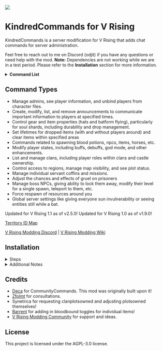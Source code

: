 ![](logo.png)
# KindredCommands for V Rising

KindredCommands is a server modification for V Rising that adds chat commands for server administration. 

Feel free to reach out to me on Discord (odjit) if you have any questions or need help with the mod.
**Note:** Dependencies are not working while we are in a test period. Please refer to the **Installation** section for more information.

<details>
<summary><strong>Command List</strong></summary>

## Staff Commands
### Administration Commands
- `.toggleadmin (player)`
  - will add or remove a player from the admin list, authing and deauthing
- `.reloadadmin `
  - will reload the admin list
- `autoadminauth`
  - will toggle auto admin auth for the server. If enabled, players who are in the admin list will automatically be authenticated upon joining.
- `.stealthadmin`
  - will toggle stealth mode for the user as admin. This will enable you to still use all chat admin commands, but your name not go green. You cannnot adminauth or you will show as green again. Will persist through relog. You will get kicked, don't freak.
- `.reloadstaff`
  - reloads the staff list config file
- `.setstaff (Player) (Rank)`
  - Adds a player to the staff list, with whatever rank for listing in the online staff command return. This isn't the same as admin, as it allows for non-admin staff to be listed as well. It is merely a listing, and does not grant any powers.
  - Example: *.setstaff Joe King*
- `.removestaff (Player)`
  - Removes a player from the staff list, so they will no longer show in the staff command return when online.
  - Example: *.removestaff Joe*
- `.whereami`
  - will tell you your current location in the world as well as the territory ID of whatever plot you may be on (non plot reports -1)
  - Shortcut: *.wai*
- `.unbindplayer (Name)`
  - Unbinds a steamID from a character. Useful for "deleting" a character. Old body, name, territory etc will still exist, but the character will be unplayable. Kicks affected player. When they log back, they will be prompted to create a new character.
  - Example:: *.unbindplayer Bob*
- `.swapplayers (Name1) (Name2)`
  - Swaps steamIDs between two characters. Useful for "changing" a character. You can swap two active players, or swap back into a previously unbound body. Kicks affected players.
  - Example: *.swapplayers Bob Joe*
- `.playerinfo (Player)`
  - will list the player's steamID, online status, last online time/date, max level reached, clan name, Position, and list all of their castles (with index ID, region, and time remaining on heart).
  - Example: *.playerinfo Bob*
- `.idcheck (steamID)`
  - will see if a steamID is registered to a character, and if so, what character it is.
  - Example: *.idcheck 1234567890*
- `.assignsteamID (Player) (steamID)`
  - will assign a steamID to a character.
  - Example: *.assignsteamID Bob 1234567890*
  - Shortcut: *.asid*
- `.longestofflinecastles`
  - will list all of the players who have been offline the longest and still have castles.
  - Shortcut: *.loc*
- `.settime (day) (hour)`
  - will set the in game time to a day and hour. Basically controls what the sun is doing. Careful of effects on hearts and horses.
  - Example: *.settime 1 8*

### Blood-Bound commands
- `.bloodbound add (Item prefab name)`
  - will add Blood-Bound attribute to an item. Saves out to config file to persist through restarts. Note: Attribute won't be displayed on client side since it remains unmodded.
  - Example: *.bloodbound add Item_Ingredient_Crystal*
  - Shortcut: *.bb a -257494203*	
- `.bloodbound remove (Item prefab name)`
  - will remove Blood-Bound attribute from an item. Saves out to config file to persist through restarts. Note: Attribute will be still displayed on client side since it remains unmodded.
  - Example: *.bloodbound remove Item_Ingredient_Crystal*
  - Shortcut: *.bb r -257494203*

### Gear Management Commands
- `.gear headgear`
  - will toggle Headgear being bloodbound or not on the server. (Whether or not it drops on death). Saves out to config file to persist through restarts.
  - Example: *.gear headgear*
  - Shortcut: *.gear hg*
- `.gear togglesoulsharddropmanagement`
  - Toggles whether KindredCommands will do soulshard drop management.
  - Shortcut: *.gear tssdm*
- `.gear soulshardflight`
  - will toggle Soul Shards being batbound or not on the server. (Whether or not you can fly with them). Saves out to config file to persist through restarts.
  - Shortcut: *.gear ssf*
- `.gear soulshardlimit (amount) (type)`
  - will set the limit of each type soul shards a server can have. [Monster, Dracula, Winged, Solarus]
  - Example: *.gear soulshardlimit 5 Dracula*
  - Shortcut: *.gear ssl*
- `.gear soulsharddurability (amount) (player)`
  - will set the durability of all soulshards in the player's inventory to the amount specified. 
  - Example: *.gear soulsharddurability 2500 Bob*
  - Shortcut: *.gear ssd*
- `.gear soulshardurabilitytime (seconds)`
  - How many seconds will soulshards last before they break. Do not enter anything for seconds if you want default behavior.  
  - Example: *.gear soulshardurabilitytime 60*
  - Shortcut: *.gear ssdt*
- `.gear destroyallshards`
  - Will destroy all soul shards. Equipped, in inventories, on the ground, and in pedestals. All of them. Useful for completely resetting shards.

### Dropped Item Management Commands
- `.dropitems lifetime (seconds)`
  - will set the lifetime of dropped items while players are present to the seconds specified. Default is 300 seconds. This is a server wide setting, and will persist through restarts.Does not apply to shards or Player Containers.
  - Example: *.dropitems lifetime 600*
  - Shortcut: *.dropitems lt*
- `.dropitems removelifetime`
  - will remove the custom lifetime of dropped items, reverting to the default of 300 seconds. Does not apply to shards or Player Containers.
  - Shortcut: *.dropitems rlt*
- `.dropitems lifetimewhendisabled (seconds)`
  - will set the lifetime of dropped items when no one is around to the seconds specified. Default is 300 seconds. This is a server wide setting, and will persist through restarts. Does not apply to shards or Player Containers.
  - Example: *.dropitems lifetimewhendisabled 600*
  - Shortcut: *.dropitems ltwd*
- `.dropitems clear (radius)`
  - will clear all dropped items in a radius around you. Useful for cleaning up after a boss fight or a large event. Does not apply to shards or Player Containers.
  - Example: *.dropitems clear 10*
  - Shortcut: *.dropitems c*
- `.dropitems clearall`
  - will clear all dropped items on the map. 
  - Shortcut: *.dropitems ca*
- `.dropitems clearshards (radius)`
  - Will clear all dropped shards in a radius around you. 
  - Example: *.dropitems clearshards 10*
  - Shortcut: *.dropitems cs*
- `.dropitems clearallshards`
  - Will clear all dropped shards on the map.
  - Shortcut: *.dropitems cas*
- `.dropitems shardlifetime (seconds)`
  - Will set the lifetime of dropped shards. Default is 3600 seconds. This is a server wide setting, and will persist through restarts
  - Example: *.dropitems shardlifetime 600*
  - shortcut: *.dropitems slt*

### Announcement Commands
- `.announce add (Name) (Message) (Time) (OneTime: True/False)`
  - Adds an announcement to the list of announcements. Time is server time. OneTime true will only do it once, false will repeat the announcement every day at the same time. (Default False)
  - Example: *.announce add Spooky “It is the spooky hour!” 12:00AM false*
	- Additional Note: Copy pasting quotes "" makes the game not recognize them as quotes. You will need to retype them manually in game.
  - Shortcut: *.announce a*
- `.announce remove (Name)`
  - Removes an announcement from the list of announcements.
  - Example: *.announce remove Spooky*
  - Shortcut: *.announce r*
- `.announce list`
  - Lists all announcements. Soonest upcoming announcements are at the start of the list.
  - Shortcut: *.announce l*
- `.announce change (Name) (Message) (Time) (OneTime: True/False)`
  - Changes an announcement in the list of announcements. Time is server time. OneTime true will only do it once, false will repeat the announcement every day at the same time. (Default False)
  - Example: *.announce change Spooky “It is the spookiest hour!” 12:00AM false*
  - Shortcut: *.announce c*

### Spawning Commands
- `.bloodpotion (Bloodtype) (Quality) (Amount)`
  - will give Merlot of specified type and quality. You can also specify an amount
  - Example: *.bp creature 100 1*
  - Shortcut: *.bp*
- `.bloodpotionmix (PrimaryType) (PrimaryQuality) (SecondaryType) (SecondaryQuality) (SecondaryTrait) (Quantity)`
  - will give Merlot with two specified Blood Types, Qualities, secondary trait option and amount
  - Example: *.bpm warrior 100 creature 100 1 5*
  - Shortcut: *.bpm*
- `.give (Item prefab name) (amount)`			
  - Example: *.give Headgear_arcmageCrown 1*
  - Shortcut: *.g*
- `.search item (name) (page #)`
  - Will respond with the item prefab name needed.
  - Example: *.search item arcmage*
  - Shortcut: *.search i*
- `.search npc (name) (page #)`
  - Will respond with the item prefab name needed.
  - Example: *.search item vblood*
  - Shortcut: *.search n*
- `.spawnnpc (guid) (amount) (level)`
  - Spawns an npc specified at your location in the amount specified and at the level specified (if blank, will spawn at default level).
  - Example: *.spawnnpc CHAR_ChurchOfLight_Lightweaver 1 100*
  - Shortcut: *.spwn*
- `.customspawn (Prefab ID) (BloodType) (BloodQuality) (Consumable: true/false) (duration) (level)`
  - Spawns an npc with specific blood type, quality, whether or not you can 'eat' it, how long it will be up, and at what level.
  - Example: *.customspawn CHAR_ChurchOfLight_Lightweaver scholar 100 true -1 100*
  - Shortcut: *.cspwn*
  - See .search npc above for prefab IDs
- `.customspawnat (Prefab ID) (x) (y) (z) (BloodType) (BloodQuality) (Consumable: true/false) (duration) (level) `
  - Spawns an npc at specified coordinates with specific blood type, quality, whether or not you can 'eat' it, how long it will be up, and at what level.
  - Example: *.customspawnat CHAR_ChurchOfLight_Lightweaver 0 0 0 scholar 100 true -1 100 *
  - Shortcut: *.cspwnat*
- `.despawnnpc (guid) (range)`
  - will kill any entity matching the ID specified. Use sparingly as this is an expensive call, and could cause minor lag depending. Just for the cases where you can't kill something by hand. 
  - Example: *.despawnnpc CHAR_ChurchOfLight_Lightweaver 10*
  - Shortcut: *.dspwn*
- `.spawnban (Prefab GUID name) (reason)`
  - saves a GUID to the banned list, preventing customspawn or spawnnpc from creating it. Helps prevent server crashes and corruption. To remove from the ban list, delete the line from the nospawn.json in the Config folder.
  - Example: *.spawnban CHAR_ChurchOfLight_Lightweaver "This NPC is too cute"*
- `.spawnhorse (speed) (acceleration) (rotation) (amount)`
  - Spawns a horse at your location with the specified stats and amount.
  - Example: *.spawnhorse 10 10 10 1*
  - Shortcut: *.sh*
- `.teleporthorse (radius)`
  - will teleport all dominated horses within the radius specified to your location. Useful for cleaning up horses that are stuck in walls or other objects or that are desynced.
  - Example: *.teleporthorse 10*

### Augmenting Player Commands
- `.buff (Buff GUID) (Player) (Duration) (Immortal)`
  - Adds a buff to a player named, or the user if no one is named. Duration 0 for default behavior, -1 for eternal, or whatever number of seconds. Immortal true/false for it to last after death.	Be careful, as some buffs can break things. Always test on a test server first.
  - Example: *.buff 476186894 Bob*
- `.debuff (Buff GUID) (Player)`
  - Removes a buff from a player named, or the user if no one is named. Will work on offline players.
  - Example: *.debuff 476186894 Bob*
- `.listbuffs (Player)`
  - will show all buffs on a player																								
  - Example: *.listbuffs Bob*
- `.resetcooldown (Player)`
  - Resets all ability and skill cooldowns for the player		
  - Example: *.resetcooldown Bob*
  - Shortcut: *.cd*
- `.god (Player)`
  - will toggle godmode on a player named, or the user if no one is named. Super speed, spells, damage, etc: Everything from boosts.																								
  - Example: *.god Bob*
- `.mortal (player)`
  - will toggle godmode off a player named, or the user if no one is named.	Also removes boosts.																							
  - Example: *.mortal Bob*
- `.spectate (Player)`
  - will set the player into spectate mode, where they are invisible and cannot interact with anything. Use again to remove it and teleport them to their prior position.
  - Example: *.spectate Bob*
- `.boost (Type) (Player)`
  - will boost a player with certain types: noaggro, noblooddrain, nocooldown, nodurability, immaterial, invincible, shrouded, fly, suninvulnerable, batvision. Remove via use of same command again as a toggle or use .mortal to strip all.
  - Example: *.boost immaterial Bob*
  - Shortcuts: *.boost (na, nb, nc, nd, i, inv, sh, f, suninv, bv)*
- `.boost (Type) (Ammount) (Player)`
  - will boost a player's stats to the amount specified. Types with amounts are the following: attackspeed, damage, health, speed, and yield. 																							
  - Example: *.boost damage 100 Bob*
  - Shortcut: *.boost (as, d, h, s, y)*
- `.boost remove(Type) (Player)`
  - will remove a boost from a player. Used for removing boosts that require an amount set.																							
  - Example: *.boost removedamage Bob*
  - Shortcut: *.boost (ras, rd, rh, rs, ry)*
- `.boost state (Player)`
  - will list all boosts on a player.																							
  - Example: *.boost state Bob*
- `.boost players`
  - provides a list of all boosted players
- `.rename (Old Name) (New Name)`
  - Renames a player. Original name will still show on map to clanmates.
  - Example: *.rename Bob Joe*
- `.revive (Player)`
  - will pick you up from being downed. If fully dead, sends player to coffin.
  - Example: *.revive Joe*
- `.revivetarget (Player)`
  - will revive the player you are hovering over.
- `.pace`
  - will match your movement speed to that of the closest NPC, allowing you to walk alongside them naturally. Use again to toggle back to normal speed.
- `.gear [repair/break] (Player)`
  - will repair or break gear on a player (or self if no player specified)
  - Example: *.gear repair Joe* or *.gear break Joe*
  - Shortcut: *.gear r* or *.gear b*
- `.gear [repair/break]all (range)`
  - will repair or break all gear on players within the specified range.
  - Example: *.gear repairall 10* or *.gear breakall 10*
  - Shortcut: *.gear ra* or *.gear ba*
- `.unlock (Player)`
  - will complete a player's journal, vbloods, abilities, waypoints and the map. Does not unlock DLCs. (Thats naughty)
  - Example: *.unlock Bob*
- `.fly (Player)`
  - will toggle flying on a player named, or the user if no one is named.																								
  - Example: *.fly Bob*
- `.flyup (Player)`
  - will move a player up in the air a level from the ground.
  - Example: *.flyup Bob*
  - Shortcut: *.f^*
- `.flydown (Player)`
  - will move a player down a level in the air.																								
  - Example: *.flyup Bob*
  - Shortcut: *.fv*
- `.flylevel (Player) (Level)`
  - will set a player's level to the flight level specified. Think of levels like floor heights.																								
  - Example: *.flylevel Bob 5*
- `.flyheight (Player) (Height)`
  - will set a player's fly height to the height specified.																								
  - Example: *.flyheight Bob 10*
- `.flyobstacleheight (Player) (Height)`
  - will set a player's fly obstacle height to the height specified. This is the amount of temporary height you gain when you collide into an obstacle.																								
  - Example: *.flyobstacleheight Bob 10*
- `.teleport (x) (y) (z) (Player)`
  - will teleport a player to the coordinates specified.																								
  - Example: *.teleport 0 0 0 Bob*
- `.killplayer (Player)`
  - will kill a player.																								
  - Example: *.killplayer Bob*
- `.staydown (Player)`
  - will down a player and keep them down until they are revived - respawns will not get them up.																								
  - Example: *.staydown Bob*
- `.playerheartcount (amount) (Player)`
  - will set the number of hearts a player has. It will update back to correct amount once you place a heart. 
  - Example: *.playerheartcount 0 Bob*

### Castle/Clan Commands
- `.claim (Player) `
  - will change a castle heart owner to whomever is named. This will only work if you're on top of a heart, making it very apparent which heart you'll be changing.
- `.freezeheart`
  - will freeze the timer of the heart, preventing decay. This will only work if you're on top of a heart, making it very apparent which heart you'll be changing.
- `.thawheart`
  - will unfreeze the timer of the heart, allowing decay. This will only work if you're on top of a heart, making it very apparent which heart you'll be changing.
- `.frozenhearts`
  - will list all frozen hearts on the server.
- `.relocatereset`
  - will reset the relocation timer for the castle heart you are next to. This will only work if you're on top of a heart, making it very apparent which heart you'll be changing.
- `.clan add (Player) “Clan Name”`
  - adds the player named to the clan named. Can exceed clan limitations through this method. (Kick WIP)
  - Example: *.clan add Joe “The Best Clan”*
  - Shortcut: *.c a*
- `.clan kick (Player)`
  - kicks a player from their clan. You cannot kick a leader, change their role first.																						
  - Example: *.clan kick Joe*
  - Shortcut: *.c k*
- `.clan changerole (Player) (Role)`
  - Changes the role of a player in their clan. Roles: member, officer, leader
  - Example: *.clan changerole Joe 1*
  - Shortcut: *.c cr*
- `.clan castles (Clan Name)`
  - will list all castles owned by a clan.
  - Example: *.clan castles “The Best Clan”*
  - Shortcut: *.c c*
- `.clan rename (OldClanName) (NewClanName) (LeaderName)`
  - Renames a clan. If multiple clans match the name, provide the leader's name as well.
  - Example: *.clan rename "Wolf Pack" "Night Wolves" "AlphaWolf"*
  - Shortcut: *.c rn*
 
### Region/Map Commands
- `.incomingdecay`
  - will list 6 of the plots that are closest to decay.
  - Shortcut: *.incd*
- `.plotsowned (page)`
  - will list how many plots are owned per player, in descending order.
  - Example: *.plotsowned*
  - Shortcut: *.po 2*
- `.clanplotsowned`
  - will list how many plots are owned per clan, in descending order.
  - Example: *.clanplotsowned*
  - Shortcut: *.cpo*
- `.teleporttoplot (PlotID)`
  - will teleport you to the plot specified.																								
  - Example: *.teleporttoplot 1*
  - Shortcut: *.tpp*
- `.plotinfo (PlotID)`
  - will list information on the plot specified.																								
  - Example: *.plotinfo 1*
- `.revealmap (Player)`
  - will reveal the map for a player named, or the user if no one is named.
  - Example: *.revealmap Bob*
- `.revealmapforallplayers`
  - will reveal the map for all players. New players will log in with a revealed map. Currently logged in players will have their map revealed upon relog. There is a config setting to turn this behavior back off.
- `.region lock (Region)`
  - will lock a region, preventing new players from entering it. Players already in the region will not be kicked but cannot reenter if they leave.
  - Example: *.region lock silverlighthills*
  - Shortcut: *.region l*
- `.region unlock (Region)`
  - will unlock a region, allowing new players to enter it.
  - Example: *.region unlock silverlighthills*
  - Shortcut: *.region ul*
- `.region gate (Region) (level)`
  - will gate a region, preventing new players below the level threshold from entering it. Players already in the region will not be kicked but cannot reenter if they leave. It will keep track of the highest level a player has reached, providing accomodation for gear removal or "prestiging"
  - Example: *.region gate silverlighthills 60*
  - Shortcut: *.region g*
- `.region ungate (Region)`
  - will ungate a region, allowing all players of all levels to enter it.
  - Example: *.region ungate silverlighthills*
  - Shortcut: *.region ug*
- `.region allow (Player)`
  - will allow a player to enter a locked or gated region.
  - Example: *.region allow Bob*
  - Shortcut: *.region a*
- `.region remove (Player)`
  - will remove a player from the allowed list for a locked or gated region.
  - Example: *.region remove Bob*
  - Shortcut: *.region r*
- `.region listplayers`
  - will list all players who are on the allow list to bypass a locked or gated region.
  - Shortcut: *.region lp*
- `.region ban (Player) (Region)`
  - will ban a player from a region, preventing them from entering it. Players already in the region will not be kicked but cannot reenter if they leave.
  - Example: *.region ban Bob dunley*
  - Shortcut: *.region b*
- `.region unban (Player) (Region)`
  - will unban a player from a region, allowing them to enter it again.
  - Example: *.region unban Bob*
  - Shortcut: *.region ub*
- `.region listbans (Region)`
  - will list all players who are banned from a region.
  - Example: *.region listbans dunley*
  - Shortcut: *.region lb*
- `.region list`
  - will list all regions and their current lock or gated status.
  - Shortcut: *.region l*

### Servant Commands
- `.servant convert`
  - will instantly convert the servant in the coffin you are looking at.
  - Shortcut: *.servant c*
- `.servant perfect`
  - will give perfect stats to the servant in the coffin you are looking at.
  - Shortcut: *.servant p*
- `.servant add (PrefabIDName)`
  - will add a servant to the coffin you are looking at. 
  - Example: *.servant add churchoflight_lightweaver*
  - Shortcut: *.servant a*
  - See .search npc above for prefab IDs
- `.servant change (PrefabIDName)`
  - will change the servant in the coffin you are looking at to the servant type specified.
  - Shortcut: *.servant ch*
  - Example: *.servant change churchoflight_lightweaver*
  - See .search npc above for prefab IDs
- `.servant heal`
  - will heal the servant in the coffin you are looking at of injury.
- `.servant revive`
  - will revive the servant in the coffin you are looking at.
  - Shortcut: *.servant r*
- `.servant completemission`
  - will complete the mission of the servant in the coffin you are looking at.
  - Shortcut: *.servant cm*
	
### Prisoner Commands
- `.prisoner gruel (chance) (min) (max)`
  - will set the chance of a prisoner mutating, as well as the min and max time they will take to escape. 
  - Example: *.prisoner gruel 50 10 30* (50% chance to mutate, blood can increase from 10% to 30%)
- `.prisoner grueltransform (prefab)`
  - will set the prisoner to transform into the specified prefab when they mutate.
  - Example: *.prisoner grueltransform ChurchOfLight_Lightweaver*
- `.prisoner gruelsettings`
  - will list the current settings for gruel mutation if changed.
- `.prisoner feed (FeedType) (HealthChangeMin) (HealthChangeMax) (MiseryChangeMin) (MiseryChangeMax) (BloodQualityChangeMin) (BloodQualityChangeMax)`
  - Change the settings for a specific prisoner feed type.
  - Example: *.prisoner feed Rat 10 15 -10 -5 0 5*
- `.prisoner feeddefault (FeedType)`
  - Restores the settings for a specific prisoner feed type to default values.
  - Example: *.prisoner feeddefault Rat*
- `.prisoner feedsettings (FeedType)`
  - Shows the current settings for a specific prisoner feed type.
  - Example: *.prisoner feedsettings Rat*

### Misc Commands	
- `.boss lock (boss)`
  - will stop a boss from spawning. When attempting to track said boss, it will say it is locked.
  - Example: *.boss lock solarus*
  - Shortcut: *.boss l*
- `.boss unlock (boss)`
  - will allow a boss to spawn normally.
  - Example: *.boss unlock solarus*
  - Shortcut: *.boss u*
- `.boss modify (bossname) (level)`
  - will change the level of the boss to the level specified. Upon respawn, they will be their original level. You can still modify the level of the boss while its in its 'blood walk', and it will spawn with that level. Must be near boss.
  - Example: *.boss modify solarus 100*
  - Shortcut: *.boss m*
- `.boss lockprimal (boss)`
  - will stop a primal boss from spawning.
  - Example: *.boss lockprimal octavian*
  - Shortcut: *.boss lp*
- `.boss unlockprimal (boss)`
  - will allow a primal boss to spawn normally.
  - Example: *.boss unlockprimal octavian*
  - Shortcut: *.boss up*
- `.boss modifyprimal (bossname) (level)`
  - will change the level of the primal boss to the level specified. Upon respawn, they will be their original level. You can still modify the level of the boss while its in its 'blood walk', and it will spawn with that level. Must be near boss.
  - Example: *.boss modifypriumal octavian 100*
  - Shortcut: *.boss mp*
- `.boss teleportto (name) (WhichOne)`
  - will teleport you to the boss specified. Must be near boss. If multiple bosses are up, you can specify which one to teleport to. Bosses must have been spawned in at least once on the map to be teleported to.
  - Example: *.boss teleportto TheNameOfTheBoss 1*
  - Shortcut: *.boss tt*
- `.boss list`
  - will list all locked bosses
  - Shortcut: *.boss ls*
- `.forcerespawn (range)`
  - Sets the chain transition time for nearby spawn chains to now to force them to respawn if they can. Handy for growing plants without adding time.
  - Example: *.forcerespawn 10*
  - Shortcut: *.fr*
- `.cleancontainerlessshards`
  - Will clean up the map of any shards that are not in a proper container, including map icon. Clean up command for owners running old mods on post-hotfix game.
- `everyonedaywalker`
  - Will give everyone sun invuln upon logging in. Useful for testing or events.
  - Shortcut: *.ed*
- `.globalbatvision`
  - Will toggle bat vision for all players on the server, allowing all players to still see entities while in bat form. Leave disabled for normal bat behavior, and use .boost bv for individual enabling.
  - Shortcut: *.gbv*

## Player Accessible Commands:
- `.afk`
  - will put Zzzzz above character and lock wasd movement. It's a toggle.
- `.staff`
  - will list staff who are online.
- `.ping`
  - tells you your latency
  - Shortcut: *.p*
- `.clan list (page #)`
  - Shows a list of populated clans (and their message). Newest clans are at the start of the list.
  - Example: *.clan list 1*
  - Shortcut: *.c l*
- `.clan members “Clan Name”`
  - Shows a list and ranking of players within a named clan. Use quotes around a clan name with any spaces.
  - Example: *.clan members “The Best Clan”*
  - Shortcut: *.c m*
- `.time`
  - will tell you the current server time
- `.openplots`
  - will report how many open or decaying plots there are in each region.
  - Shortcut: *.op*
- `.boss list`
  - will list all locked bosses
- `.region list`
  - will list all regions and their current lock or gated status.
- `.gear soulshardstatus`
  - will list the current status of soul shards on the server. (How many of each type that have been dropped, spawned, and whether they can drop or not)
  - Shortcut: *.gear sss*
- `.checklevel (playername)`
  - will tell you the highest level acquired by a player
  - Example: *.checklevel Bob*
  - Shortcut: *.cl*
</details>

## Command Types
 
   - Manage admins, see player information, and unbind players from character files.
   - Create, modify, list, and remove announcements to communicate important information to players at specified times.
   - Control gear and item properties (hats and batform flying), particularly for soul shards, including durability and drop management.
   - Set lifetimes for dropped items (with and without players around) and clear items within specified areas
   - Commands related to spawning blood potions, npcs, items, horses, etc.
   - Modify player states, including buffs, debuffs, god mode, and other enhancements.
   - List and manage clans, including player roles within clans and castle ownership.
   - Control access to regions, manage map visibility, and see plot status.
   - Manage individual servant coffins and missions.
   - Adjust the chances and effects of gruel on prisoners
   - Manage boss NPCs, giving ability to lock them away, modify their level for a single spawn, teleport to them, etc.
   - Force respawn of resources around you
   - Global server settings like giving everyone sun invulnerability or seeing entities still while a bat.


Updated for V Rising 1.1 as of v2.5.0!
Updated for V Rising 1.0 as of v1.9.0!

[Territory ID Map](https://i.imgur.com/VkXoKwB.jpeg)

[V Rising Modding Discord](https://vrisingmods.com/discord)                     |          [V Rising Modding Wiki](https://wiki.vrisingmods.com)



## Installation
<details> <summary>Steps</summary>

1. Install BepInEx, which is required for modding VRising. Follow the instructions provided at [BepInEx Installation Guide](https://wiki.vrisingmods.com/user/bepinex_install.html) to set it up correctly in your VRising game directory.
   - **Note:** Until BepInEx is updated for 1.1, please do not use the thunderstore version. Get the correct testing version https://wiki.vrisingmods.com/user/game_update.html.

2. Download the KindredCommands mod along with its dependencies (VCF). Ensure you select the correct versions that are compatible with your game.
   - **Note:** Again, until dependencies are updated for 1.1, please do not use the thunderstore version. Get the correct testing version https://wiki.vrisingmods.com/user/game_update.html.

3. After downloading, locate the .dll files for KindredCommands and its dependencies. Move or copy these .dll files into the `BepInEx\Plugins` directory within your VRising installation folder.

   - **Single Player Note:**
     - If you are playing in single player mode, you will need to install [ServerLaunchFix](https://thunderstore.io/c/v-rising/p/Mythic/ServerLaunchFix/). This is a server-side mod that is essential for making the commands work properly on the client side. Make sure to download and place it in the same `BepInEx\Plugins` directory.

4. Launch the Game: Start VRising. If everything has been set up correctly, KindredCommands should now be active in the game.

</details>
<details><summary>Additional Notes</summary>

- **Using Commands:** The commands for KindredCommands go into the chat box, not the console. However, players will first need to authenticate themselves in the console chat. You can find instructions on how to do this [here](https://wiki.vrisingmods.com/user/Using_Server_Mods.html).
- For thorough mod installation instructions and troubleshooting, visit [VRising Mod Installation Guide](https://wiki.vrisingmods.com/user/Mod_Install.html).
- If you encounter any issues, refer to the V Rising Modding Community discord for tech support. 
</details>




## Credits

- [Deca](https://github.com/deca) for CommunityCommands. This mod was originally built upon it!
- [Zfolmt](https://github.com/zfolmt) for consultations.
- Synetrica for requesting clanplotsowned and adjusting plotsowned themselves!
- [Barrent](https://github.com/Barrent) for adding in bloodbound toggles for individual items!
- [V Rising Modding Community](https://vrisingmods.com) for support and ideas.

## License

This project is licensed under the AGPL-3.0 license.